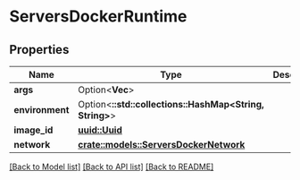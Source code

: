 # ServersDockerRuntime

## Properties

Name | Type | Description | Notes
------------ | ------------- | ------------- | -------------
**args** | Option<**Vec<String>**> |  | [optional]
**environment** | Option<**::std::collections::HashMap<String, String>**> |  | [optional]
**image_id** | [**uuid::Uuid**](uuid::Uuid.md) |  | 
**network** | [**crate::models::ServersDockerNetwork**](ServersDockerNetwork.md) |  | 

[[Back to Model list]](../README.md#documentation-for-models) [[Back to API list]](../README.md#documentation-for-api-endpoints) [[Back to README]](../README.md)


